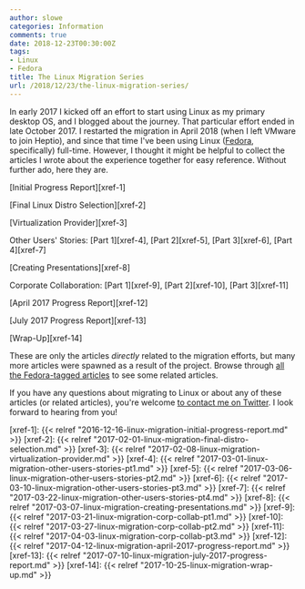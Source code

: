 ```yaml
---
author: slowe
categories: Information
comments: true
date: 2018-12-23T00:30:00Z
tags:
- Linux
- Fedora
title: The Linux Migration Series
url: /2018/12/23/the-linux-migration-series/
---
```


In early 2017 I kicked off an effort to start using Linux as my primary desktop OS, and I blogged about the journey. That particular effort ended in late October 2017. I restarted the migration in April 2018 (when I left VMware to join Heptio), and since that time I've been using Linux ([Fedora][link-1], specifically) full-time. However, I thought it might be helpful to collect the articles I wrote about the experience together for easy reference. Without further ado, here they are.<!--more-->

[Initial Progress Report][xref-1]

[Final Linux Distro Selection][xref-2]

[Virtualization Provider][xref-3]

Other Users' Stories: [Part 1][xref-4], [Part 2][xref-5], [Part 3][xref-6], [Part 4][xref-7]

[Creating Presentations][xref-8]

Corporate Collaboration: [Part 1][xref-9], [Part 2][xref-10], [Part 3][xref-11]

[April 2017 Progress Report][xref-12]

[July 2017 Progress Report][xref-13]

[Wrap-Up][xref-14]

These are only the articles _directly_ related to the migration efforts, but many more articles were spawned as a result of the project. Browse through [all the Fedora-tagged articles][link-2] to see some related articles.

If you have any questions about migrating to Linux or about any of these articles (or related articles), you're welcome [to contact me on Twitter][link-3]. I look forward to hearing from you!

[link-1]: https://getfedora.org/
[link-2]: /tags/fedora/
[link-3]: https://twitter.com/scott_lowe
[xref-1]: {{< relref "2016-12-16-linux-migration-initial-progress-report.md" >}}
[xref-2]: {{< relref "2017-02-01-linux-migration-final-distro-selection.md" >}}
[xref-3]: {{< relref "2017-02-08-linux-migration-virtualization-provider.md" >}}
[xref-4]: {{< relref "2017-03-01-linux-migration-other-users-stories-pt1.md" >}}
[xref-5]: {{< relref "2017-03-06-linux-migration-other-users-stories-pt2.md" >}}
[xref-6]: {{< relref "2017-03-10-linux-migration-other-users-stories-pt3.md" >}}
[xref-7]: {{< relref "2017-03-22-linux-migration-other-users-stories-pt4.md" >}}
[xref-8]: {{< relref "2017-03-07-linux-migration-creating-presentations.md" >}}
[xref-9]: {{< relref "2017-03-21-linux-migration-corp-collab-pt1.md" >}}
[xref-10]: {{< relref "2017-03-27-linux-migration-corp-collab-pt2.md" >}}
[xref-11]: {{< relref "2017-04-03-linux-migration-corp-collab-pt3.md" >}}
[xref-12]: {{< relref "2017-04-12-linux-migration-april-2017-progress-report.md" >}}
[xref-13]: {{< relref "2017-07-10-linux-migration-july-2017-progress-report.md" >}}
[xref-14]: {{< relref "2017-10-25-linux-migration-wrap-up.md" >}}
